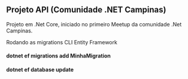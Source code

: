 ## Projeto API (Comunidade .NET Campinas)

Projeto em .Net Core, iniciado no primeiro Meetup da comunidade .Net Campinas.

Rodando as migrations CLI Entity Framework
#### dotnet ef migrations add MinhaMigration
#### dotnet ef database update